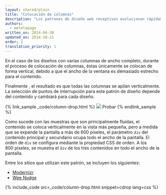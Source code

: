 ```yaml
---
layout: shared/plain
title: "Colocación de columnas"
description: "Los patrones de diseño web receptivos evolucionan rápidamente, pero existe solo un puñado de patrones establecidos que funcionan de forma eficiente en los diferentes escritorios y dispositivos móviles."
authors:
  - petelepage
written_on: 2014-04-30
updated_on: 2014-10-21
order: 2
translation_priority: 1
---
```


<p class="intro">
  En el caso de los diseños con varias columnas de ancho completo, durante el proceso de colocación de columnas, éstas únicamente se colocan de forma vertical, debido a que el ancho de la ventana es demasiado estrecho para el contenido.
</p>

Finalmente
, el resultado es que todas las columnas se apilan verticalmente.  La selección
de puntos de interrupción para este patrón de diseño depende del contenido y cambiará
para cada diseño.

{% link_sample _code/column-drop.html %}
  <img src="imgs/column-drop.svg">
  Probar
{% endlink_sample %}


Como sucede con las muestras que son principalmente fluidas, el contenido se coloca verticalmente en la
vista más pequeña, pero a medida que se expande la pantalla a más de 600 píxeles, el parámetro
`div` del contenido principal y secundario ocupa todo el ancho de la pantalla.  El orden de `div` se configura mediante la propiedad
CSS de orden.  A los 800 píxeles, se muestra el `div` de los tres contenidos en todo el
ancho de la pantalla.

Entre los sitios que utilizan este patrón, se incluyen los siguientes:

 * [Modernizr](http://modernizr.com/)
 * [Wee Nudge](http://weenudge.com/)

{% include_code src=_code/column-drop.html snippet=cdrop lang=css %}


